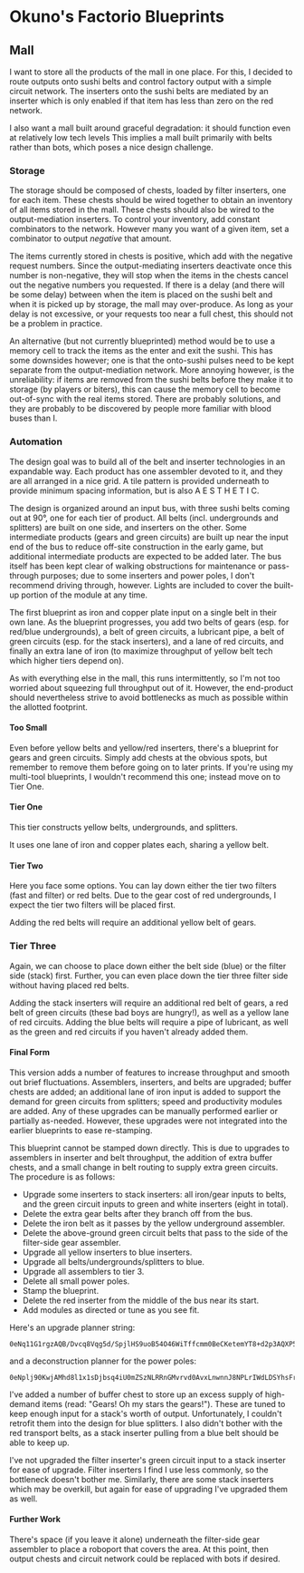 # Okuno's Factorio Blueprints

## Mall

I want to store all the products of the mall in one place.
For this, I decided to route outputs onto sushi belts and control factory output with a simple circuit network.
The inserters onto the sushi belts are mediated by an inserter which is only enabled if that item has less than zero on the red network.

I also want a mall built around graceful degradation: it should function even at relatively low tech levels
This implies a mall built primarily with belts rather than bots, which poses a nice design challenge.

### Storage

The storage should be composed of chests, loaded by filter inserters, one for each item.
These chests should be wired together to obtain an inventory of all items stored in the mall.
These chests should also be wired to the output-mediation inserters.
To control your inventory, add constant combinators to the network.
However many you want of a given item, set a combinator to output _negative_ that amount.

The items currently stored in chests is positive, which add with the negative request numbers.
Since the output-mediating inserters deactivate once this number is non-negative, they will stop when the items in the chests cancel out the negative numbers you requested.
If there is a delay (and there will be some delay) between when the item is placed on the sushi belt and when it is picked up by storage, the mall may over-produce.
As long as your delay is not excessive, or your requests too near a full chest, this should not be a problem in practice.

An alternative (but not currently blueprinted) method would be to use a memory cell to track the items as the enter and exit the sushi.
This has some downsides however; one is that the onto-sushi pulses need to be kept separate from the output-mediation network.
More annoying however, is the unreliability: if items are removed from the sushi belts before they make it to storage (by players or biters), this can cause the memory cell to become out-of-sync with the real items stored.
There are probably solutions, and they are probably to be discovered by people more familiar with blood buses than I.


### Automation

The design goal was to build all of the belt and inserter technologies in an expandable way.
Each product has one assembler devoted to it, and they are all arranged in a nice grid.
A tile pattern is provided underneath to provide minimum spacing information, but is also A E S T H E T I C.

The design is organized around an input bus, with three sushi belts coming out at 90°, one for each tier of product.
All belts (incl. undergrounds and splitters) are built on one side, and inserters on the other.
Some intermediate products (gears and green circuits) are built up near the input end of the bus to reduce off-site construction in the early game, but additional intermediate products are expected to be added later.
The bus itself has been kept clear of walking obstructions for maintenance or pass-through purposes;
    due to some inserters and power poles, I don't recommend driving through, however.
Lights are included to cover the built-up portion of the module at any time.

The first blueprint as iron and copper plate input on a single belt in their own lane.
As the blueprint progresses, you add two belts of gears (esp. for red/blue undergrounds), a belt of green circuits, a lubricant pipe, a belt of green circuits (esp. for the stack inserters), and a lane of red circuits, and finally an extra lane of iron (to maximize throughput of yellow belt tech which higher tiers depend on).


As with everything else in the mall, this runs intermittently, so I'm not too worried about squeezing full throughput out of it.
However, the end-product should nevertheless strive to avoid bottlenecks as much as possible within the allotted footprint.

#### Too Small

Even before yellow belts and yellow/red inserters, there's a blueprint for gears and green circuits.
Simply add chests at the obvious spots, but remember to remove them before going on to later prints.
If you're using my multi-tool blueprints, I wouldn't recommend this one; instead move on to Tier One.

#### Tier One

This tier constructs yellow belts, undergrounds, and splitters.

It uses one lane of iron and copper plates each, sharing a yellow belt.

#### Tier Two

Here you face some options.
You can lay down either the tier two filters (fast and filter) or red belts.
Due to the gear cost of red undergrounds, I expect the tier two filters will be placed first.

Adding the red belts will require an additional yellow belt of gears.

### Tier Three

Again, we can choose to place down either the belt side (blue) or the filter side (stack) first.
Further, you can even place down the tier three filter side without having placed red belts.

Adding the stack inserters will require an additional red belt of gears, a red belt of green circuits (these bad boys are hungry!), as well as a yellow lane of red circuits.
Adding the blue belts will require a pipe of lubricant, as well as the green and red circuits if you haven't already added them.


#### Final Form

This version adds a number of features to increase throughput and smooth out brief fluctuations.
Assemblers, inserters, and belts are upgraded; buffer chests are added; an additional lane of iron input is added to support the demand for green circuits from splitters; speed and productivity modules are added.
Any of these upgrades can be manually performed earlier or partially as-needed.
However, these upgrades were not integrated into the earlier blueprints to ease re-stamping.

This blueprint cannot be stamped down directly.
This is due to upgrades to assemblers in inserter and belt throughput, the addition of extra buffer chests, and a small change in belt routing to supply extra green circuits.
The procedure is as follows:

  * Upgrade some inserters to stack inserters: all iron/gear inputs to belts, and the green circuit inputs to green and white inserters (eight in total).
  * Delete the extra gear belts after they branch off from the bus.
  * Delete the iron belt as it passes by the yellow underground assembler.
  * Delete the above-ground green circuit belts that pass to the side of the filter-side gear assembler.
  * Upgrade all yellow inserters to blue inserters.
  * Upgrade all belts/undergrounds/splitters to blue.
  * Upgrade all assemblers to tier 3.
  * Delete all small power poles.
  * Stamp the blueprint.
  * Delete the red inserter from the middle of the bus near its start.
  * Add modules as directed or tune as you see fit.

Here's an upgrade planner string:

```
0eNq11G1rgzAQB/Dvcq8Vqg5d/SpjlHS9uoB54O46WiTffcmm0BeCKetemYT8+d2p3AQXP5A64cGPylok6CdgFNF24LQ2ynukuHyb4EzOpDO5eYQe0IqWGxRglUl7xYzmOMZkadTHp7ZYVhAKEPdYqEkhbU94hX4Xik1XW0aSWPqWdVYs5f3tGakzkJU6678295Lh/tQspCx7R1IecZRNFq+ekHklNsOvGfCzzX1us5d4nwZy8fkYvRac8SrnE/8L3OS2zX7UkvMXL+p9YNHaDO0pUBfe007QpBf3O0LKZYQU8BVHhnYW+q7ZVfu2rpquDeEbOueB8g==
```

and a deconstruction planner for the power poles:

```
0eNplj90KwjAMhd8l1x1sDjbsq4iU0mZSzNLRRnGMvrvd0AvxLnwnnJ8NPLrIWdLDSYhsFrLMmEBvkFEk8C3vN7IEWc0USDCZOXoE3apfXB8vG7CdqwZ5tkQNEjpJwTVLJAQFgT2+QHflqkASYjaWvUnR3bOJTCvoyVLGKgbCv7QD5sNzr/rhpdoKzjXzd0rznaLgWctVAnrs2+48nLp+HEp5AwLWWqk=
```

I've added a number of buffer chest to store up an excess supply of high-demand items
    (read: "Gears! Oh my stars the gears!").
These are tuned to keep enough input for a stack's worth of output.
Unfortunately, I couldn't retrofit them into the design for blue splitters.
I also didn't bother with the red transport belts, as a stack inserter pulling from a blue belt should be able to keep up.

I've not upgraded the filter inserter's green circuit input to a stack inserter for ease of upgrade.
Filter inserters I find I use less commonly, so the bottleneck doesn't bother me.
Similarly, there are some stack inserters which may be overkill, but again for ease of upgrading I've upgraded them as well.

#### Further Work

There's space (if you leave it alone) underneath the filter-side gear assembler to place a roboport that covers the area.
At this point, then output chests and circuit network could be replaced with bots if desired.
